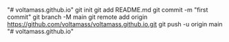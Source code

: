 "# voltamass.github.io"  git init git add README.md git commit -m "first commit" git branch -M main git remote add origin https://github.com/voltamass/voltamass.github.io.git git push -u origin main
"# voltamass.github.io" 
